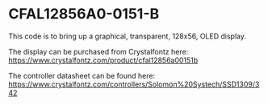 # CFAL12856A0-0151-B
This code is to bring up a graphical, transparent, 128x56, OLED display. 

The display can be purchased from Crystalfontz here:
https://www.crystalfontz.com/product/cfal12856a00151b

The controller datasheet can be found here:
https://www.crystalfontz.com/controllers/Solomon%20Systech/SSD1309/342